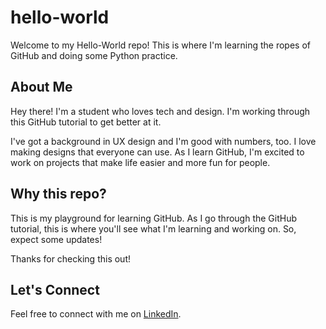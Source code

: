 # hello-world

Welcome to my Hello-World repo! This is where I'm learning the ropes of GitHub and doing some Python practice.

## About Me

Hey there! I'm a student who loves tech and design. I'm working through this GitHub tutorial to get better at it.

I've got a background in UX design and I'm good with numbers, too. I love making designs that everyone can use. As I learn GitHub, I'm excited to work on projects that make life easier and more fun for people.

## Why this repo?

This is my playground for learning GitHub. As I go through the GitHub tutorial, this is where you'll see what I'm learning and working on. So, expect some updates!

Thanks for checking this out!

## Let's Connect

Feel free to connect with me on [LinkedIn](https://www.linkedin.com/in/khaotruong/).
